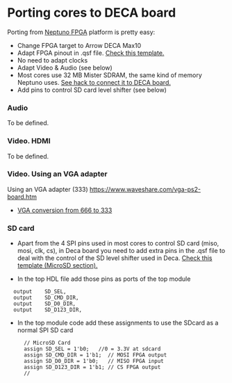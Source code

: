 # Porting cores to DECA board

Porting from [Neptuno FPGA](https://github.com/neptuno-fpga/) platform is pretty easy:

* Change FPGA target to Arrow DECA Max10
* Adapt FPGA pinout in .qsf file.  [Check this template.](https://github.com/SoCFPGA-learning/DECA/blob/main/Projects/DECA_Neptuno_board_test/Deca/tld_test_placa_deca_neptuno.qsf)
* No need to adapt clocks
* Adapt Video & Audio  (see below)
* Most cores use 32 MB Mister SDRAM, the same kind of memory Neptuno uses.   [See hack to connect it to DECA board.](https://github.com/SoCFPGA-learning/DECA/tree/main/Projects/sdram_mister_deca)
* Add pins to control SD card level shifter (see below)



### Audio

To be defined.

### Video. HDMI

To be defined.

### Video. Using an VGA adapter

Using an VGA adapter (333)  https://www.waveshare.com/vga-ps2-board.htm

* [VGA conversion from 666 to 333](vga666-333.md)

### SD card 

* Apart from the 4 SPI pins used in most cores to control SD card (miso, mosi, clk, cs), in Deca board you need to add extra pins in the .qsf file to deal with the control of the SD level shifter used in Deca. [Check this template (MicroSD section). ](https://github.com/SoCFPGA-learning/DECA/blob/main/Projects/DECA_Neptuno_board_test/Deca/tld_test_placa_deca_neptuno.qsf)

* In the top HDL file add those pins as ports of the top module 

```
  output	SD_SEL,
  output	SD_CMD_DIR,
  output	SD_D0_DIR,
  output	SD_D123_DIR,
```

* In the top module code add these assignments to use the SDcard as a normal SPI SD card

  ```
    // MicroSD Card 
    assign SD_SEL = 1'b0;   //0 = 3.3V at sdcard		
    assign SD_CMD_DIR = 1'b1;  // MOSI FPGA output	
    assign SD_D0_DIR = 1'b0;   // MISO FPGA input	
    assign SD_D123_DIR = 1'b1; // CS FPGA output	
    // 
  ```

  
